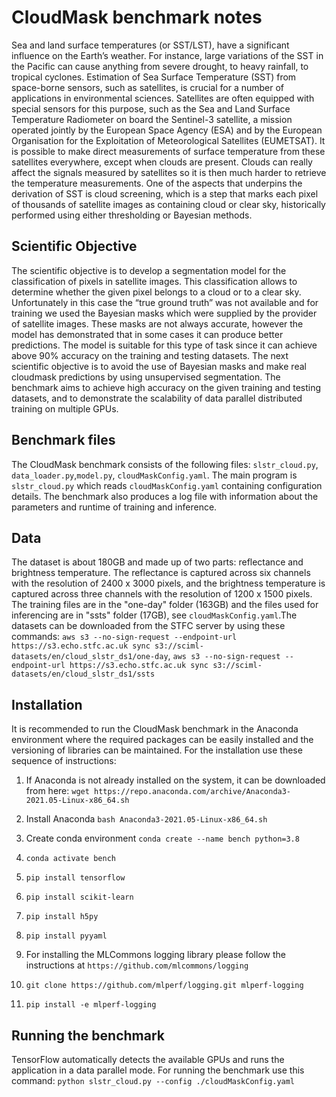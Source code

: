 # CloudMask benchmark notes

Sea and land surface temperatures (or SST/LST), have a significant influence on the Earth’s weather. 
For instance, large variations of the SST in the Pacific can cause anything from severe drought, to 
heavy rainfall, to tropical cyclones. Estimation of Sea Surface Temperature (SST) from space-borne sensors, 
such as satellites, is crucial for a number of applications in environmental sciences. Satellites are often 
equipped with special sensors for this purpose, such as the Sea and Land Surface Temperature Radiometer on 
board the Sentinel-3 satellite, a mission operated jointly by the European Space Agency (ESA) and by the 
European Organisation for the Exploitation of Meteorological Satellites (EUMETSAT). It is possible to make 
direct measurements of surface temperature from these satellites everywhere, except when clouds are present. 
Clouds can really affect the signals measured by satellites so it is then much harder to retrieve the temperature 
measurements. One of the aspects that underpins the derivation of SST is cloud screening, which is a step that 
marks each pixel of thousands of satellite images as containing cloud or clear sky, historically performed using
either thresholding or Bayesian methods.

## Scientific Objective

The scientific objective is to develop a segmentation model for the classification of pixels in satellite images. 
This classification allows to determine whether the given pixel belongs to a cloud or to a clear sky. Unfortunately in 
this case the “true ground truth” was not available and for training we used the Bayesian masks which were supplied by 
the provider of satellite images. These masks are not always accurate, however the model has demonstrated that in some 
cases it can produce better predictions. The model is suitable for this type of task since it can achieve above 90% accuracy 
on the training and testing datasets. The next scientific objective is to avoid the use of Bayesian masks and make real 
cloudmask predictions by using unsupervised segmentation. The benchmark aims to achieve high accuracy 
on the given training and testing datasets, and to demonstrate the scalability of data parallel distributed training on multiple GPUs.

## Benchmark files

The CloudMask benchmark consists of the following files: `slstr_cloud.py`, `data_loader.py`,`model.py`, `cloudMaskConfig.yaml`.
The main program is `slstr_cloud.py` which reads `cloudMaskConfig.yaml` containing configuration details. 
The benchmark also produces a log file with information about the parameters and runtime of training and inference.

## Data

The dataset is about 180GB and made up of two parts: reflectance and brightness temperature. The reflectance is captured 
across six channels with the resolution of 2400 x 3000 pixels, and the brightness temperature is captured 
across three channels with the resolution of 1200 x 1500 pixels. The training files are in the "one-day" folder (163GB) and the files used for 
inferencing are in "ssts" folder (17GB), see `cloudMaskConfig.yaml`.The datasets can be downloaded from the STFC server by using 
these commands: `aws s3 --no-sign-request --endpoint-url https://s3.echo.stfc.ac.uk
sync s3://sciml-datasets/en/cloud_slstr_ds1/one-day`, `aws s3 --no-sign-request --endpoint-url https://s3.echo.stfc.ac.uk
sync s3://sciml-datasets/en/cloud_slstr_ds1/ssts`

## Installation

It is recommended to run the CloudMask benchmark in the Anaconda environment where 
the required packages can be easily installed and the versioning of libraries can be maintained. For the installation use these sequence of instructions:

1. If Anaconda is not already installed on the system, it can be downloaded from here:
   `wget https://repo.anaconda.com/archive/Anaconda3-2021.05-Linux-x86_64.sh`

2. Install Anaconda
   `bash Anaconda3-2021.05-Linux-x86_64.sh`

3. Create conda environment
   `conda create --name bench python=3.8`

4. `conda activate bench`

5. `pip install tensorflow`

6. `pip install scikit-learn`

7. `pip install h5py`

8. `pip install pyyaml`

9. For installing the MLCommons logging library please follow the instructions at `https://github.com/mlcommons/logging`

10. `git clone https://github.com/mlperf/logging.git mlperf-logging`

11. `pip install -e mlperf-logging`

## Running the benchmark
TensorFlow automatically detects the available GPUs and runs the application in a data parallel mode.
For running the benchmark use this command:
`python slstr_cloud.py --config ./cloudMaskConfig.yaml`
